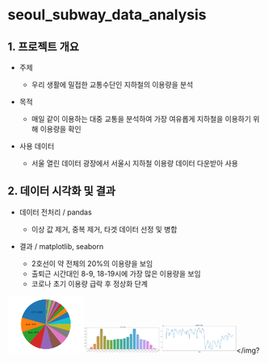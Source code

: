 # seoul_subway_data_analysis

## 1. 프로젝트 개요
- 주제
  - 우리 생활에 밀접한 교통수단인 지하철의 이용량을 분석
 
- 목적
  - 매일 같이 이용하는 대중 교통을 분석하여 가장 여유롭게 지하철을 이용하기 위해 이용량을 확인

- 사용 데이터
  - 서울 열린 데이터 광장에서 서울시 지하철 이용량 데이터 다운받아 사용

## 2. 데이터 시각화 및 결과
- 데이터 전처리 / pandas
  - 이상 값 제거, 중복 제거, 타겟 데이터 선정 및 병합
 
- 결과 / matplotlib, seaborn
  - 2호선이 약 전체의 20%의 이용량을 보임
  - 출퇴근 시간대인 8-9, 18-19시에 가장 많은 이용량을 보임
  - 코로나 초기 이용량 급락 후 정상화 단계

<img src="https://github.com/kimdhair/seoul_subway_data_analysis/blob/main/img/%EB%85%B8%EC%84%A0%EB%B3%84%20%EC%9D%B4%EC%9A%A9%EB%9F%89.png?raw=true" width="30%"><img src="https://github.com/kimdhair/seoul_subway_data_analysis/blob/main/img/%EC%8B%9C%EA%B0%84%EB%8C%80%EB%B3%84%20%EC%9D%B4%EC%9A%A9%EB%9F%89.png?raw=true" width="30%"><img src="https://github.com/kimdhair/seoul_subway_data_analysis/blob/main/img/%EC%9B%94%EB%B3%84%20%EC%B4%9D%20%EC%9D%B4%EC%9A%A9%EB%9F%89.png?raw=true" width="30%"></img?
